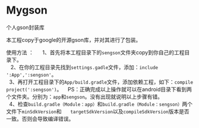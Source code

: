 # Mygson
个人gson封装库

本工程copy于google的开源gson库，并对其进行了包装。

使用方法 ：      
    1、首先将本工程目录下的`sengson`文件夹copy到你自己的工程目录下。    
    2、在你的工程目录先找到`settings.gadle`文件，添加：`include ':App',':sengson'`。   
    3、再打开工程目录下的`App/build.gradle`文件，添加依赖工程，如下：`compile project(':sengson')`。
    PS：正确完成以上操作就可以在android目录下看到两个文件夹。分别为：`app`和`sengson`。没有出现就说明以上步骤有错。   
    4、检查`build.gradle（Module：app）`和`build.gradle（Module：sengson）`两个文件下`minSdkVersion`和
      `targetSdkVersion`以及`compileSdkVersion`版本是否一致。否则会导致编译错误。
